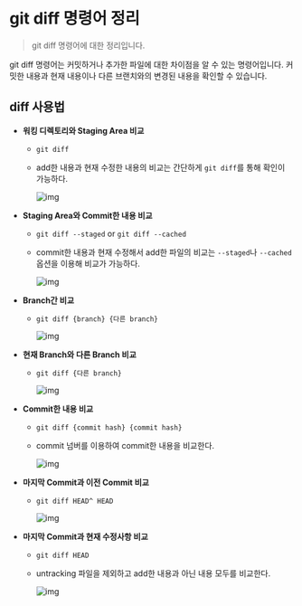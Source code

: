 # git diff 명령어 정리

> git diff 명령어에 대한 정리입니다.

git diff 명령어는 커밋하거나 추가한 파일에 대한 차이점을 알 수 있는 명령어입니다. 커밋한 내용과 현재 내용이나 다른 브랜치와의 변경된 내용을 확인할 수 있습니다.



## diff 사용법
- **워킹 디렉토리와 Staging Area 비교**
	
	- `git diff`
	
	- add한 내용과 현재 수정한 내용의 비교는 간단하게 `git diff`를 통해 확인이 가능하다.
	
	  ![img](https://blogfiles.pstatic.net/MjAyMTA1MTJfMjAx/MDAxNjIwNzg1NDM0NTQ2.Ap1IsOMwIquF5lcKgpJ695B5F6PXyAA7D4E37PUOz_og.ZV3RRTqsN6qUh4cb4h0avy1zL_-QgUQRiePLoccNHxcg.JPEG.jkjk010jkjk/gitdiff1.PNG?type=w1)
- **Staging Area와 Commit한 내용 비교**
	
	- `git diff --staged` or `git diff --cached`
	
	- commit한 내용과 현재 수정해서 add한 파일의 비교는 `--staged`나 `--cached` 옵션을 이용해 비교가 가능하다.
	
	  ![img](https://blogfiles.pstatic.net/MjAyMTA1MTJfNDYg/MDAxNjIwNzg1NDY2Mjk2.Nk2bGem8o09o2fT7wBJgGHBRQdNkJWsibvdyJSazDHkg.P1R7LMawhWvuf0yBoXpqn7hCZhYOX8X7kRND1DMSt1og.JPEG.jkjk010jkjk/gitdiff2.jpg?type=w1)
- **Branch간 비교**
	- `git diff {branch} {다른 branch}`
	
	  ![img](https://blogfiles.pstatic.net/MjAyMTA1MTJfNTMg/MDAxNjIwNzg1NTIwNjgw.oSKpkBL7yi9DFLowPQwZtlJgtBH3dXbhW9E-mJzyOisg.-D3qq2d1AMBvG460ZODNaXIkdBZUL6036zSqRT7NQUwg.JPEG.jkjk010jkjk/gitdiff7.PNG?type=w1)
- **현재 Branch와 다른 Branch 비교**
	- `git diff {다른 branch}`
	
	  ![img](https://blogfiles.pstatic.net/MjAyMTA1MTJfMjk5/MDAxNjIwNzg1Njg3NDIy.t4ZJSGdJo4u_kSRU5QzDYxNG-1SqlQc3pYVa9xEY7hEg.LnWgK2wwIB8Ci5O4TTyVPp3L-_bKxvn_LVoGjIySom8g.JPEG.jkjk010jkjk/gitdiff8.PNG?type=w1)
- **Commit한 내용 비교**
	
	- `git diff {commit hash} {commit hash}`
	
	- commit 넘버를 이용하여 commit한 내용을 비교한다.
	
	  ![img](https://blogfiles.pstatic.net/MjAyMTA1MTJfMTk0/MDAxNjIwNzg1ODU0MDk0.jjTqQlPk_7SxH8DC4O0_4doLrOKUdTLXJJqXxQk7okwg.YbIMwXs8P31bzScWjektYPij2Wi8u2qJmHGt1dvQTe0g.JPEG.jkjk010jkjk/gitdiff5.PNG?type=w1)
- **마지막 Commit과 이전 Commit 비교**
	
	- `git diff HEAD^ HEAD`
	
	  ![img](https://blogfiles.pstatic.net/MjAyMTA1MTJfNzEg/MDAxNjIwNzg1ODcyMjI0.WVZ9o5U1GzRi2eD_TdnGEszbKBJIZLh4eGLmiyHRVJsg.2kKmCNilbfq_iPEf2I4FRYDx2rYtn3LTquNoZhdnX4gg.JPEG.jkjk010jkjk/gitdiff6.PNG?type=w1)
- **마지막 Commit과 현재 수정사항 비교**
	
	- `git diff HEAD`
	
	- untracking 파일을 제외하고 add한 내용과 아닌 내용 모두를 비교한다.
	
	  ![img](https://blogfiles.pstatic.net/MjAyMTA1MTJfMjY2/MDAxNjIwNzg1ODg4MzEz.WJcrvHQ5Q-yPADenBA_2htoBjngCBk-hxFvfoZieHwcg.m6g0sorcbPqtTdSZ3LqD4fnEVkn_v9RI2y39NYK8tHog.JPEG.jkjk010jkjk/gitdiff3.PNG?type=w1)

